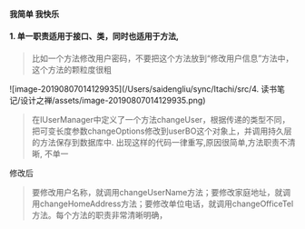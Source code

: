 #### 我简单 我快乐

#### 1. 单一职责适用于接口、类，同时也适用于方法,

> 比如一个方法修改用户密码，不要把这个方法放到“修改用户信息”方法中，这个方法的颗粒度很粗

![image-20190807014129935](/Users/saidengliu/sync/Itachi/src/4. 读书笔记/设计之禅/assets/image-20190807014129935.png)

> 在IUserManager中定义了一个方法changeUser，根据传递的类型不同，把可变长度参数changeOptions修改到userBO这个对象上，并调用持久层的方法保存到数据库中. 出现这样的代码一律重写,原因很简单,方法职责不清晰, 不单一

修改后

> 要修改用户名称，就调用changeUserName方法；要修改家庭地址，就调用changeHomeAddress方法；要修改单位电话，就调用changeOfficeTel方法。每个方法的职责非常清晰明确，